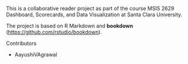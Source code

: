 This is a collaborative reader project as part of the course MSIS 2629 Dashboard, Scorecards, and Data Visualization at Santa Clara University.

The project is based on R Markdown and **bookdown** (https://github.com/rstudio/bookdown).

Contributors
* AayushiVAgrawal
